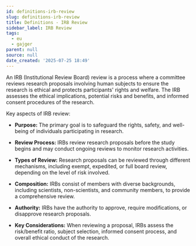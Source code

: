 ```yaml
---
id: definitions-irb-review
slug: definitions-irb-review
title: Definitions - IRB Review
sidebar_label: IRB Review
tags:
  - eu
  - gajger
parent: null
source: null
date_created: '2025-07-25 18:49'
---
```

An IRB (Institutional Review Board) review is a process where a committee reviews research proposals involving human subjects to ensure the research is ethical and protects participants' rights and welfare. The IRB assesses the ethical implications, potential risks and benefits, and informed consent procedures of the research. 

Key aspects of IRB review:

- **Purpose:**
    The primary goal is to safeguard the rights, safety, and well-being of individuals participating in research. 
    
- **Review Process:**
    IRBs review research proposals before the study begins and may conduct ongoing reviews to monitor research activities. 
    
- **Types of Review:**
    Research proposals can be reviewed through different mechanisms, including exempt, expedited, or full board review, depending on the level of risk involved. 
    
- **Composition:**
    IRBs consist of members with diverse backgrounds, including scientists, non-scientists, and community members, to provide a comprehensive review. 
    
- **Authority:**
    IRBs have the authority to approve, require modifications, or disapprove research proposals. 
    
- **Key Considerations:**
    When reviewing a proposal, IRBs assess the risk/benefit ratio, subject selection, informed consent process, and overall ethical conduct of the research.
